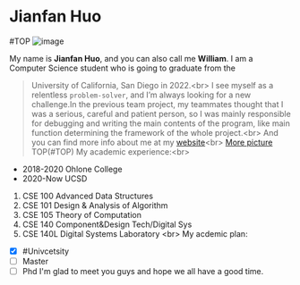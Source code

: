 # Jianfan Huo
#TOP
![image](https://static.wixstatic.com/media/a6e773_cc10bca9dfea439fa4dd3173e2bacb1a~mv2.jpeg/v1/fill/w_656,h_656,al_c,q_85,usm_0.66_1.00_0.01/WechatIMG117.webp)

My name is **Jianfan Huo**, and you can also call me **William**. I am a Computer Science student who is going to graduate from the 
> University of California, San Diego in 2022.<br\>
I see myself as a relentless `problem-solver`, and I’m always looking for a new challenge.In the previous team project, my teammates thought that I was a serious, careful and patient person, so I was mainly responsible for debugging and writing the main contents of the program, like main function determining the framework of the whole project.<br\> And you can find more info about me at my [website](https://william417267903.wixsite.com/my-site/resume)<br\>
[More picture](1301632634218_.pic.jpg)
TOP(#TOP)
My academic experience:<br\>
- 2018-2020 Ohlone College
- 2020-Now UCSD
1. CSE 100 Advanced Data Structures
2. CSE 101 Design & Analysis of Algorithm
3. CSE 105 Theory of Computation
4. CSE 140 Component&Design Tech/Digital Sys
5. CSE 140L Digital Systems Laboratory <br\>
My acdemic plan:
- [x] #Univcetsity
- [ ] Master
- [ ] Phd
I'm glad to meet you guys and hope we all have a good time. 
